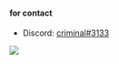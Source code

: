 #### for contact



- Discord: [criminal#3133](https://discord.com/users/893607275716038727)



![](https://komarev.com/ghpvc/?username=cankatx)



